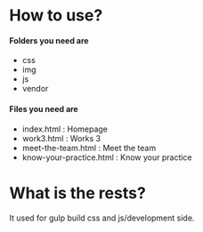 # How to use?
#### Folders you need are
- css
- img
- js
- vendor
#### Files you need are
- index.html : Homepage
- work3.html : Works 3
- meet-the-team.html : Meet the team
- know-your-practice.html : Know your practice
# What is the rests?
It used for gulp build css and js/development side.
